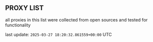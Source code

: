 ## PROXY LIST

all proxies in this list were collected from open sources and tested for functionality

last update: `2025-03-27 18:20:32.861559+00:00` UTC